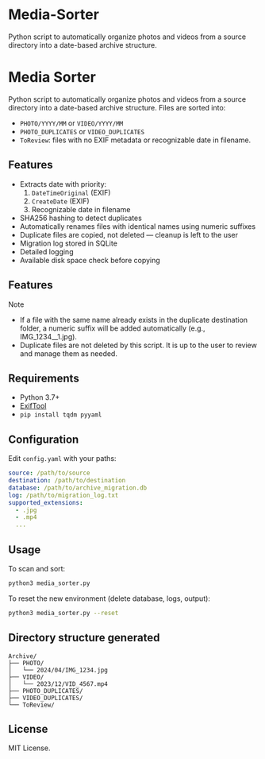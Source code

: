 # Media-Sorter
Python script to automatically organize photos and videos from a source directory into a date-based archive structure.
# Media Sorter

Python script to automatically organize photos and videos from a source directory into a date-based archive structure. Files are sorted into:

- `PHOTO/YYYY/MM` or `VIDEO/YYYY/MM`
- `PHOTO_DUPLICATES` or `VIDEO_DUPLICATES`
- `ToReview`: files with no EXIF metadata or recognizable date in filename.

## Features

- Extracts date with priority:
  1. `DateTimeOriginal` (EXIF)
  2. `CreateDate` (EXIF)
  3. Recognizable date in filename
- SHA256 hashing to detect duplicates
- Automatically renames files with identical names using numeric suffixes
- Duplicate files are copied, not deleted — cleanup is left to the user
- Migration log stored in SQLite
- Detailed logging
- Available disk space check before copying

## Features

Note

- If a file with the same name already exists in the duplicate destination folder, a numeric suffix will be added automatically (e.g., IMG_1234__1.jpg).
- Duplicate files are not deleted by this script. It is up to the user to review and manage them as needed.

## Requirements

- Python 3.7+
- [ExifTool](https://exiftool.org/)
- `pip install tqdm pyyaml`

## Configuration

Edit `config.yaml` with your paths:

```yaml
source: /path/to/source
destination: /path/to/destination
database: /path/to/archive_migration.db
log: /path/to/migration_log.txt
supported_extensions:
  - .jpg
  - .mp4
  ...
```

## Usage

To scan and sort:

```bash
python3 media_sorter.py
```

To reset the new environment (delete database, logs, output):

```bash
python3 media_sorter.py --reset
```

## Directory structure generated

```
Archive/
├── PHOTO/
│   └── 2024/04/IMG_1234.jpg
├── VIDEO/
│   └── 2023/12/VID_4567.mp4
├── PHOTO_DUPLICATES/
├── VIDEO_DUPLICATES/
└── ToReview/
```

## License

MIT License.
